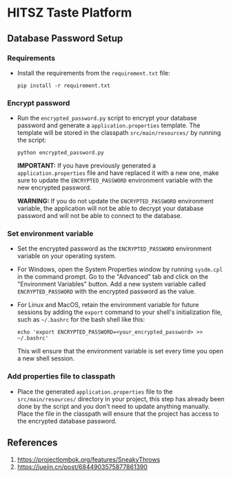 # HITSZ Taste Platform

## Database Password Setup

### Requirements

- Install the requirements from the `requirement.txt` file:

    ```shell
    pip install -r requirement.txt
    ```

### Encrypt password

- Run the `encrypted_password.py` script to encrypt your database password and generate a `application.properties` template. The template will be stored in the classpath `src/main/resources/` by running the script:

    ```shell
    python encrypted_password.py
    ```

  **IMPORTANT:** If you have previously generated a `application.properties` file and have replaced it with a new one, make sure to update the `ENCRYPTED_PASSWORD` environment variable with the new encrypted password.

  **WARNING:** If you do not update the `ENCRYPTED_PASSWORD` environment variable, the application will not be able to decrypt your database password and will not be able to connect to the database.

### Set environment variable

- Set the encrypted password as the `ENCRYPTED_PASSWORD` environment variable on your operating system.

- For Windows, open the System Properties window by running `sysdm.cpl` in the command prompt. Go to the "Advanced" tab and click on the "Environment Variables" button. Add a new system variable called `ENCRYPTED_PASSWORD` with the encrypted password as the value.

- For Linux and MacOS, retain the environment variable for future sessions by adding the `export` command to your shell's initialization file, such as `~/.bashrc` for the bash shell like this:

    ```shell
    echo 'export ENCRYPTED_PASSWORD=<your_encrypted_password> >> ~/.bashrc'
    ```

  This will ensure that the environment variable is set every time you open a new shell session.

### Add properties file to classpath

- Place the generated `application.properties` file to the `src/main/resources/` directory in your project, this step has already been done by the script and you don't need to update anything manually. Place the file in the classpath will ensure that the project has access to the encrypted database password.

## References

1. https://projectlombok.org/features/SneakyThrows
2. https://juejin.cn/post/6844903575877861390
